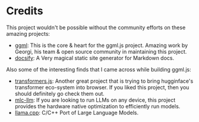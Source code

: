 # Credits

This project wouldn't be possible without the community efforts on these amazing projects:

- [ggml](https://github.com/ggerganov/ggml.git): This is the core & heart for the ggml.js project. Amazing work by Georgi, his team & open source community in maintaining this project.
- [docsify](https://docsify.js.org/#/): A Very magical static site generator for Markdown docs.

Also some of the interesting finds that I came across while building ggml.js:

- [transformers.js](https://github.com/xenova/transformers.js.git): Another great project that is trying to bring hugginface's transformer eco-system into browser. If you liked this project, then you should definitely go check them out.
- [mlc-llm](https://github.com/mlc-ai/mlc-llm): If you are looking to run LLMs on any device, this project provides the hardware native optimization to efficiently run models.
- [llama.cpp](https://github.com/ggerganov/llama.cpp.git): C/C++ Port of Large Language Models. 